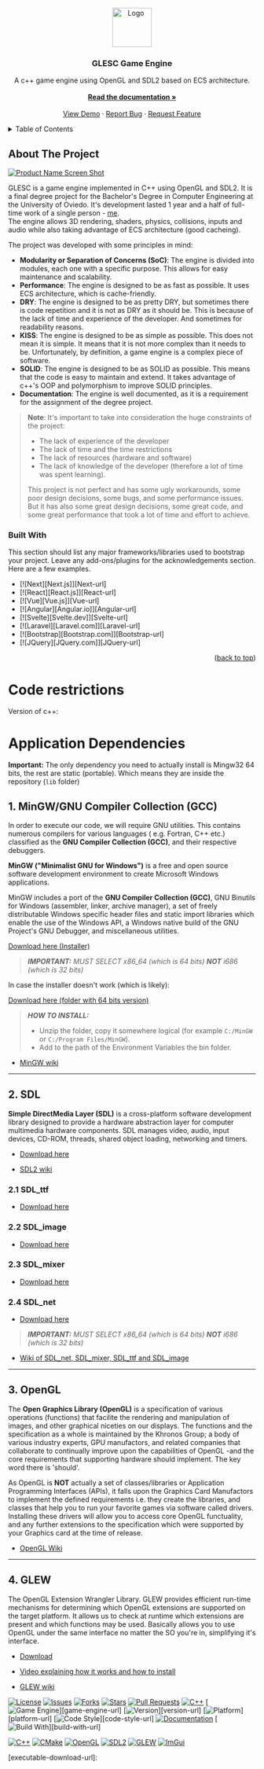 <!-- PROJECT LOGO -->
<br />
<div align="center">
  <a href="https://github.com/othneildrew/Best-README-Template">
    <img src="images/logo.png" alt="Logo" width="80" height="80">
  </a>

<h3 align="center">GLESC Game Engine</h3>

  <p align="center">
    A c++ game engine using OpenGL and SDL2 based on ECS architecture.
    <br />
    <br />
    <a href="https://github.com/othneildrew/Best-README-Template"><strong>Read the documentation »</strong></a>
    <br />
    <br />
    <a href="https://github.com/othneildrew/Best-README-Template">View Demo</a>
    ·
    <a href="https://github.com/othneildrew/Best-README-Template/issues/new?labels=bug&template=bug-report---.md">Report Bug</a>
    ·
    <a href="https://github.com/othneildrew/Best-README-Template/issues/new?labels=enhancement&template=feature-request---.md">Request Feature</a>
  </p>
</div>



<!-- TABLE OF CONTENTS -->
<details>
  <summary>Table of Contents</summary>
  <ol>
    <li>
      <a href="#about-the-project">About The Project</a>
      <ul>
        <li><a href="#built-with">Built With</a></li>
      </ul>
    </li>
    <li>
      <a href="#getting-started">Getting Started</a>
      <ul>
        <li><a href="#prerequisites">Prerequisites</a></li>
        <li><a href="#installation">Installation</a></li>
      </ul>
    </li>
    <li><a href="#usage">Usage</a></li>
    <li><a href="#roadmap">Roadmap</a></li>
    <li><a href="#contributing">Contributing</a></li>
    <li><a href="#license">License</a></li>
    <li><a href="#contact">Contact</a></li>
    <li><a href="#acknowledgments">Acknowledgments</a></li>
  </ol>
</details>


<!-- ABOUT THE PROJECT -->

## About The Project

[![Product Name Screen Shot]([GLESC-logo])](https://github.com/valydumitru01/GLESC)

<p>GLESC is a game engine implemented in C++ using OpenGL and SDL2. It is a final degree project for the Bachelor's 
Degree in Computer Engineering at the University of Oviedo. It's development lasted 1 year and a half of 
full-time work of a single person - <a href="#MyPortfolio">me</a>. <br>
The engine allows 3D rendering, shaders, physics, collisions, inputs and audio while also taking advantage of
ECS architecture (good cacheing).</p>

The project was developed with some principles in mind:

* **Modularity or Separation of Concerns (SoC)**: The engine is divided into modules, each one with a specific purpose.
  This allows for easy maintenance and scalability.
* **Performance**: The engine is designed to be as fast as possible. It uses ECS architecture, which is cache-friendly.
* **DRY**: The engine is designed to be as pretty DRY, but sometimes there is code repetition and it is not as DRY as it
  should be. This is because of the lack of time and experience of the developer. And sometimes for readability reasons.
* **KISS**: The engine is designed to be as simple as possible. This does not mean it is simple. It means that it is not
  more complex than it needs to be. Unfortunately, by definition, a game engine is a complex piece of software.
* **SOLID**: The engine is designed to be as SOLID as possible. This means that the code is easy to maintain and extend.
It takes advantage of c++'s OOP and polymorphism to improve SOLID principles.
* **Documentation**: The engine is well documented, as it is a requirement for the assignment of the degree project.

> **Note**: It's important to take into consideration the huge constraints of the project:
> * The lack of experience of the developer
> * The lack of time and the time restrictions
> * The lack of resources (hardware and software)
> * The lack of knowledge of the developer (therefore a lot of time was spent learning). 
> 
> This project is not perfect and has some ugly workarounds, some poor design decisions, some bugs, and some performance
> issues. But it has also some great design decisions, some great code, and some great performance that took a lot of time
> and effort to achieve.

### Built With

This section should list any major frameworks/libraries used to bootstrap your project. Leave any add-ons/plugins for the acknowledgements section. Here are a few examples.

* [![Next][Next.js]][Next-url]
* [![React][React.js]][React-url]
* [![Vue][Vue.js]][Vue-url]
* [![Angular][Angular.io]][Angular-url]
* [![Svelte][Svelte.dev]][Svelte-url]
* [![Laravel][Laravel.com]][Laravel-url]
* [![Bootstrap][Bootstrap.com]][Bootstrap-url]
* [![JQuery][JQuery.com]][JQuery-url]

<p align="right">(<a href="#readme-top">back to top</a>)</p>




# Code restrictions

Version of c++:

# Application Dependencies <a name="dependencies"></a>

**Important:** The only dependency you need to actually install is Mingw32 64 bits, the rest are static (portable).
Which means they are inside the repository (`lib` folder)

## 1. MinGW/GNU Compiler Collection (GCC) <a name="gcc"></a>

In order to execute our code, we will require GNU utilities. This contains numerous compilers for various languages (
e.g. Fortran, C++ etc.) classified as the **GNU Compiler Collection (GCC)**, and their respective debuggers.

**MinGW ("Minimalist GNU for Windows")** is a free and open source software development environment to create Microsoft
Windows applications.

MinGW includes a port of the **GNU Compiler Collection (GCC)**, GNU Binutils for Windows (assembler, linker, archive
manager), a set of freely distributable Windows specific header files and static import libraries which enable the use
of the Windows API, a Windows native build of the GNU Project's GNU Debugger, and miscellaneous utilities.

[Download here (Installer)](https://sourceforge.net/projects/mingw-w64/files/Toolchains%20targetting%20Win32/Personal%20Builds/mingw-builds/installer/mingw-w64-install.exe/download)

> _**IMPORTANT:** MUST SELECT x86_64 (which is 64 bits) **NOT** i686 (which is 32 bits)_

In case the installer doesn't work (which is likely):

[Download here (folder with 64 bits version)](https://sourceforge.net/projects/mingw-w64/files/Toolchains%20targetting%20Win64/Personal%20Builds/mingw-builds/8.1.0/threads-win32/seh/x86_64-8.1.0-release-win32-seh-rt_v6-rev0.7z/download)

> _**HOW TO INSTALL:**_
>
> - Unzip the folder, copy it somewhere logical (for example `C:/MinGW` or `C:/Program Files/MinGW`).
> - Add to the path of the Environment Variables the bin folder.

* [MinGW wiki](http://mingw.org/)

---

## 2. SDL <a name ="sdl"></a>

**Simple DirectMedia Layer (SDL)** is a cross-platform software development library designed to provide a hardware
abstraction layer for computer multimedia hardware components.
SDL manages video, audio, input devices, CD-ROM, threads, shared object loading, networking and timers.

* [Download here](http://libsdl.org/download-2.0.php)

* [SDL2 wiki](http://wiki.libsdl.org/FrontPage)

### 2.1 SDL_ttf

* [Download here](https://www.libsdl.org/projects/SDL_ttf/release/)

### 2.2 SDL_image

* [Download here](https://www.libsdl.org/projects/SDL_image/)

### 2.3 SDL_mixer

* [Download here](https://www.libsdl.org/projects/SDL_mixer/)

### 2.4 SDL_net

* [Download here](https://www.libsdl.org/projects/SDL_net/)

> _**IMPORTANT:** MUST SELECT x86_64 (which is 64 bits) **NOT** i686 (which is 32 bits)_

* [Wiki of SDL_net, SDL_mixer, SDL_ttf and SDL_image](https://wiki.libsdl.org/Libraries)

---

## 3. OpenGL <a name ="opengl"></a>

The **Open Graphics Library (OpenGL)** is a specification of various operations (functions) that facilite the rendering
and manipulation of images, and other graphical niceties on our displays. The functions and the specification as a whole
is maintained by the Khronos Group; a body of various industry experts, GPU manufactors, and related companies that
collaborate to continually improve upon the capabilities of OpenGL -and the core requirements that supporting hardware
should implement. The key word there is 'should'.

As OpenGL is **NOT** actually a set of classes/libraries or Application Programming Interfaces (APIs), it falls upon the
Graphics Card Manufactors to implement the defined requirements i.e. they create the libraries, and classes that help
you to run your favorite games via software called drivers. Installing these drivers will allow you to access core
OpenGL functuality, and any further extensions to the specification which were supported by your Graphics card at the
time of release.

* [OpenGL Wiki](https://www.opengl.org/)

---

## 4. GLEW <a name ="glm"></a>

The OpenGL Extension Wrangler Library.
GLEW provides efficient run-time mechanisms for determining which OpenGL extensions are supported on the target
platform.
It allows us to check at runtime which extensions are present and which functions may be used. Basically allows you to
use OpenGL under the same interface no matter the SO you're in, simplifying it's interface.

* [Download](http://glew.sourceforge.net/install.html)

* [Video explaining how it works and how to install](https://www.youtube.com/watch?v=rQvWQDq3rLc)

* [GLEW wiki](https://en.wikipedia.org/wiki/OpenGL#Extension_loading_libraries)

[![License][license-shield]][license-url]
[![Issues][issues-shield]][issues-url]
[![Forks][forks-shield]][forks-url]
[![Stars][stars-shield]][stars-url]
[![Pull Requests][pull-requests-shield]][pull-requests-url]
[![C++][cpp-shield]][cpp-url]
[![Game Engine][game-engine-shield]][game-engine-url]
[![Version][version-shield]][version-url]
[![Platform][platform-shield]][platform-url]
[![Code Style][code-style-shield]][code-style-url]
[![Documentation][documentation-shield]][documentation-url]
[![Build With][build-with-shield]][build-with-url]

<!-- Build with shields -->
[![C++][cpp-shield]][cpp-url]
[![CMake][CMake-shield]][CMake-url]
[![OpenGL][OpenGL-shield]][OpenGL-url]
[![SDL2][SDL2-shield]][SDL2-url]
[![GLEW][GLEW-shield]][GLEW-url]
[![ImGui][ImGui-shield]][ImGui-url]

<!-- MARKDOWN LINKS & IMAGES -->
<!-- https://www.markdownguide.org/basic-syntax/#reference-style-links -->
[license-shield]: https://img.shields.io/badge/license-MIT-blue?style=for-the-badge
[issues-shield]: https://img.shields.io/github/issues/valydumitru01/GLESC?style=for-the-badge
[forks-shield]: https://img.shields.io/github/forks/valydumitru01/GLESC?style=for-the-badge
[stars-shield]: https://img.shields.io/github/stars/valydumitru01/GLESC?style=for-the-badge
[pull-requests-shield]: https://img.shields.io/github/issues-pr/valydumitru01/GLESC?style=for-the-badge
[game-engine-shield]: 
https://img.shields.io/badge/game_engine-C%2B%2B-00599C?style=for-the-badge&logo=game-engine&logoColor=white
[version-shield]: https://img.shields.io/badge/version-1.0.0-blue?style=for-the-badge
[platform-shield]: 
https://img.shields.io/badge/platform-Windows%20%7C%20Linux%20%7C%20MacOS-informational?style=for-the-badge
[code-style-shield]: https://img.shields.io/badge/code_style-LLVM-AB47BC?style=for-the-badge
[documentation-shield]: https://img.shields.io/badge/documentation-available-brightgreen?style=for-the-badge
[build-with-shield]: https://img.shields.io/badge/build_with-CMake-064F8C?style=for-the-badge&logo=cmake

<!-- Build with shields -->
[cpp-shield]: https://img.shields.io/badge/C%2B%2B-00599C?style=for-the-badge&logo=c%2B%2B&logoColor=white
[CMake-shield]: https://img.shields.io/badge/CMake-064F8C?style=for-the-badge&logo=cmake&logoColor=white
[OpenGL-shield]: https://img.shields.io/badge/OpenGL-5586A4?style=for-the-badge&logo=opengl&logoColor=white
[SDL2-shield]: https://img.shields.io/badge/SDL2-FFCC00?style=for-the-badge&logo=sdl&logoColor=white
[GLEW-shield]: https://img.shields.io/badge/GLEW-FFCC00?style=for-the-badge&logo=glew&logoColor=white
[ImGui-shield]: https://img.shields.io/badge/ImGui-FF6F61?style=for-the-badge&logo=imgui&logoColor=white

<!-- Build with urls -->
[cpp-url]: https://cplusplus.com/
[CMake-url]: https://cmake.org/
[OpenGL-url]: https://www.opengl.org/
[SDL2-url]: https://www.libsdl.org/
[GLEW-url]: http://glew.sourceforge.net/
[ImGui-url]: https

[issues-url]: https://github.com/valydumitru01/GLESC/issues
[forks-url]: https://github.com/valydumitru01/GLESC/network/members
[stars-url]: https://github.com/valydumitru01/GLESC/stargazers
[pull-requests-url]: https://github.com/valydumitru01/GLESC/pulls
[project-url]: https://github.com/valydumitru01/GLESC
[cpp-url]: https://cplusplus.com/

[license-url]: LICENSE.txt
[project-version]: 0.0.1
[code-style-file-url]: doc/CODE_STYLE.md
[documentation-url]: doc/TFG_GLESC_Documentation.pdf
[GLESC_logo]: doc/images/GLESC_logo.png
[executable-download-url]:  